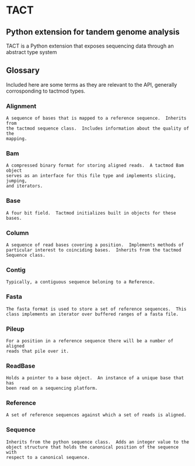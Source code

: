 TACT
====
Python extension for tandem genome analysis
-------------------------------------------

TACT is a Python extension that exposes sequencing data through an abstract
type system

Glossary
--------

Included here are some terms as they are relevant to the API, generally
corrosponding to tactmod types.

### Alignment
    A sequence of bases that is mapped to a reference sequence.  Inherits from
    the tactmod sequence class.  Includes information about the quality of the
    mapping.

### Bam
    A compressed binary format for storing aligned reads.  A tactmod Bam object
    serves as an interface for this file type and implements slicing, jumping,
    and iterators.

### Base
    A four bit field.  Tactmod initializes built in objects for these bases.

### Column
    A sequence of read bases covering a position.  Implements methods of 
    particular interest to coinciding bases.  Inherits from the tactmod 
    Sequence class.

### Contig
    Typically, a contiguous sequence beloning to a Reference.

### Fasta
    The fasta format is used to store a set of reference sequences.  This 
    class implements an iterator over buffered ranges of a fasta file.

### Pileup
    For a position in a reference sequence there will be a number of aligned
    reads that pile over it.

### ReadBase
    Holds a pointer to a base object.  An instance of a unique base that has
    been read on a sequencing platform.

### Reference
    A set of reference sequences against which a set of reads is aligned.

### Sequence
    Inherits from the python sequence class.  Adds an integer value to the
    object structure that holds the canonical position of the sequence with
    respect to a canonical sequence.

